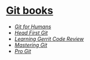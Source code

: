 # [Git books](./books/)

* [_Git for Humans_](./books/Git%20for%20Humans%20(David%20Demaree)%20(Z-Library).epub)
* [_Head First Git_](./books/Head%20First%20Git%20(Raju%20Gandhi)%20(Z-Library).epub)
* [_Learning Gerrit Code Review_](./books/Learning%20Gerrit%20Code%20Review%20-%20Luca%20Milanesio.pdf)
* [_Mastering Git_](./books/Mastering%20Git%20Understanding%20Git%20Internals%20and%20Commands%20(Jawwad%20Ahmad%20Chris%20Belanger)%20(Z-Library).epub)
* [_Pro Git_](./books/progit.pdf)
